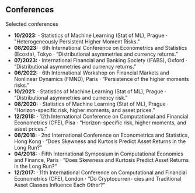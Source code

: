 <h1 id="conferences"></h1>

<h2>Conferences</h2>

Selected conferences
<ul>
  <li>
    <autocolor><b>10/2023:</b> · Statistics of Machine Learning (Stat of ML), Prague · "Heterogeneously Persistent Higher Moment Risks." </autocolor></li>
  <li>
    <autocolor><b>08/2023:</b> · 6th International Conference on Econometrics and Statistics (Ecosta), Tokyo · “Distributional asymmetries and currency returns.” </autocolor></li>
  <li>
    <autocolor><b>07/2023:</b> · International Financial and Banking Society (IFABS), Oxford · “Distributional asymmetries and currency returns.” </autocolor></li>
  <li>
    <autocolor><b>06/2022:</b> · 6th International Workshop on Financial Markets and Nonlinear Dynamics (FMND), Paris · “Persistence of the higher moments risks.” </autocolor></li>
  <li>
    <autocolor><b>10/2021:</b> · Statistics of Machine Learning (Stat of ML), Prague · “Distributional asymmetries and currency risk.” </autocolor></li>
  <li>
    <autocolor><b>08/2020:</b> · Statistics of Machine Learning (Stat of ML), Prague · “Horizon-specific risk, higher moments, and asset prices.” </autocolor></li>
  <li>
    <autocolor><b>12/2018:</b> · 12th International Conference on Computational and Financial Econometrics (CFE), Pisa · “Horizon-specific risk, higher moments, and asset prices.” </autocolor></li>
  <li>
    <autocolor><b>08/2018:</b> · 2nd International Conference on Econometrics and Statistics, Hong Kong · “Does Skewness and Kurtosis Predict Asset Returns in the Long Run?”</autocolor></li>
  <li>
    <autocolor><b>04/2018:</b> · Fifth International Symposium in Computational Economics and Finance, Paris · “Does Skewness and Kurtosis Predict Asset Returns in the Long Run?”</autocolor></li>
  <li>
    <autocolor><b>12/2017:</b> · 11th International Conference on Computational and Financial Econometrics (CFE), London · “Do Cryptocurren- cies and Traditional Asset Classes Influence Each Other?”</autocolor></li>
</ul>
